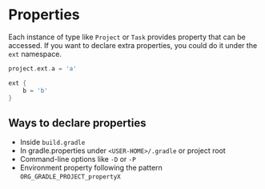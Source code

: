 # Properties

Each instance of type like `Project` or `Task` provides property that can be accessed. If you want to declare extra properties, you could do it under the `ext` namespace.

```groovy
project.ext.a = 'a'

ext {
    b = 'b'
}
```

## Ways to declare properties

* Inside `build.gradle`
* In gradle.properties under `<USER-HOME>/.gradle` or project root
* Command-line options like `-D` or `-P`
* Environment property following the pattern `ORG_GRADLE_PROJECT_propertyX`
